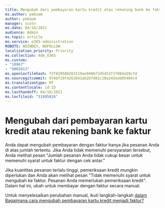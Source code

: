 ```yaml
---
title: Mengubah dari pembayaran kartu kredit atau rekening bank ke faktur
ms.author: pebuam
author: pebaum
manager: scotv
ms.date: 04/16/2021
audience: Admin
ms.topic: article
ms.service: o365-administration
ROBOTS: NOINDEX, NOFOLLOW
localization_priority: Priority
ms.collection: Adm_O365
ms.custom:
- "10967"
- "9002613"
ms.openlocfilehash: f2f829580281519ae9466f3d5452f1f80da59cfd
ms.sourcegitcommit: 974bf19f4262841ab2bfd81c10a243eab05484c4
ms.translationtype: MT
ms.contentlocale: id-ID
ms.lasthandoff: 04/16/2021
ms.locfileid: "51895826"
---
```

# <a name="change-from-credit-card-or-bank-account-payments-to-invoice"></a>Mengubah dari pembayaran kartu kredit atau rekening bank ke faktur

Anda dapat mengubah pembayaran dengan faktur hanya jika pesanan Anda di atas jumlah tertentu. Jika Anda tidak memenuhi persyaratan tersebut, Anda melihat pesan "Jumlah pesanan Anda tidak cukup besar untuk memenuhi syarat untuk faktur dengan cek antar." 

Jika kuantitas pesanan terlalu tinggi, pemeriksaan kredit mungkin diperlukan dan Anda akan melihat pesan "Tidak memenuhi syarat untuk mengubah ke faktur. Pesanan Anda memerlukan pemeriksaan kredit". Dalam hal ini, ubah untuk membayar dengan faktur secara manual. 

Untuk menyelesaikan perubahan manual, ikuti langkah-langkah [dalam Bagaimana cara mengubah pembayaran kartu kredit menjadi faktur?](https://docs.microsoft.com/alchemyinsights/how-do-i-change-from-credit-card-payments-to-invoice)